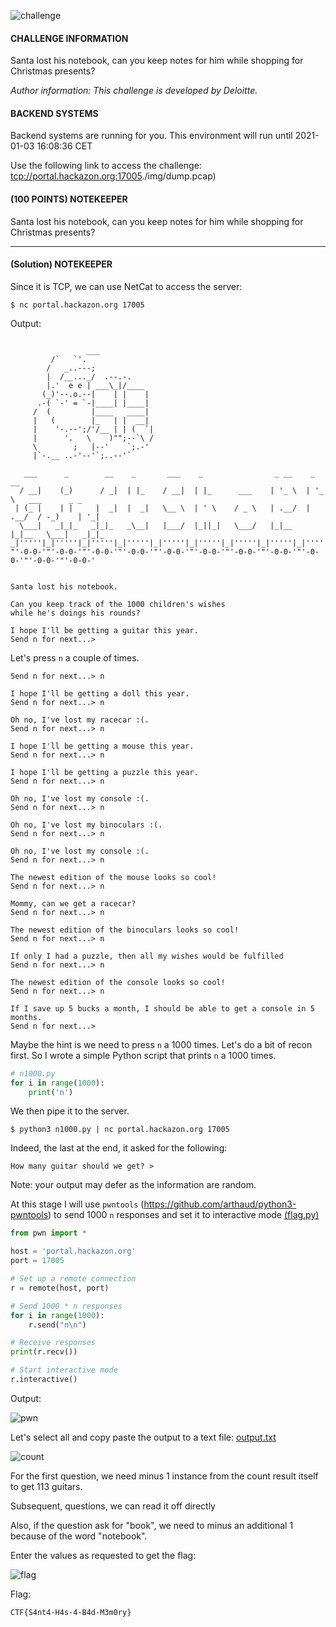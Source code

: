 ![challenge](./img/Capture.PNG)

#### CHALLENGE INFORMATION

Santa lost his notebook, can you keep notes for him while shopping for Christmas presents?

*Author information: This challenge is developed by Deloitte.*

#### BACKEND SYSTEMS

Backend systems are running for you.
This environment will run until 2021-01-03 16:08:36 CET

Use the following link to access the challenge:
[tcp://portal.hackazon.org:17005](unsafe:tcp://portal.hackazon.org:17005)./img/dump.pcap)

#### (100 POINTS) NOTEKEEPER

Santa lost his notebook, can you keep notes for him while shopping for Christmas presents?

---

#### (Solution) NOTEKEEPER

Since it is TCP, we can use NetCat to access the server:

```
$ nc portal.hackazon.org 17005
```

Output:

```

                 ___
         /`   `'.
        /   _..---;
        |  /__..._/  .--.-.
        |.'  e e | ___\_|/____
       (_)'--.o.--|    | |    |
      .-( `-' = `-|____| |____|
     /  (         |____   ____|
     |   (        |_   | |  __|
     |    '-.--';/'/__ | | (  `|
     |      '.   \    )"";--`\ /
     \        ;   |--'    `;.-'
     |`-.__ ..-'--'`;..--'`

   ___      _        __    _       ___    _                _ __    _ __
  / __|    (_)      / _|  | |_    / __|  | |_      ___    | '_ \  | '_ \   ___      _ _
 | (_ |    | |     |  _|  |  _|   \__ \  | ' \    / _ \   | .__/  | .__/  / -_)    | '_|
  \___|   _|_|_   _|_|_   _\__|   |___/  |_||_|   \___/   |_|__   |_|__   \___|   _|_|_
_|'''''|_|'''''|_|'''''|_|'''''|_|'''''|_|'''''|_|'''''|_|'''''|_|'''''|_|'''''|_|'''''|
"'-0-0-'"'-0-0-'"'-0-0-'"'-0-0-'"'-0-0-'"'-0-0-'"'-0-0-'"'-0-0-'"'-0-0-'"'-0-0-'"'-0-0-'


Santa lost his notebook.

Can you keep track of the 1000 children's wishes
while he's doings his rounds?

I hope I'll be getting a guitar this year.
Send n for next...>
```

Let's press `n` a couple of times.

```
Send n for next...> n

I hope I'll be getting a doll this year.
Send n for next...> n

Oh no, I've lost my racecar :(.
Send n for next...> n

I hope I'll be getting a mouse this year.
Send n for next...> n

I hope I'll be getting a puzzle this year.
Send n for next...> n

Oh no, I've lost my console :(.
Send n for next...> n

Oh no, I've lost my binoculars :(.
Send n for next...> n

Oh no, I've lost my console :(.
Send n for next...> n

The newest edition of the mouse looks so cool!
Send n for next...> n

Mommy, can we get a racecar?
Send n for next...> n

The newest edition of the binoculars looks so cool!
Send n for next...> n

If only I had a puzzle, then all my wishes would be fulfilled
Send n for next...> n

The newest edition of the console looks so cool!
Send n for next...> n

If I save up 5 bucks a month, I should be able to get a console in 5 months.
Send n for next...>
```

Maybe the hint is we need to press `n` a 1000 times. Let's do a bit of recon first. So I wrote a simple Python script that prints `n` a 1000 times.

```python
# n1000.py
for i in range(1000):
    print('n')
```

We then pipe it to the server.

```
$ python3 n1000.py | nc portal.hackazon.org 17005
```

Indeed, the last at the end, it asked for the following:

```
How many guitar should we get? >
```

Note: your output may defer as the information are random.

At this stage I will use `pwntools` (https://github.com/arthaud/python3-pwntools) to send 1000 `n` responses and set it to interactive mode [(flag.py)](./src/flag.py)

```python
from pwn import *

host = 'portal.hackazon.org'
port = 17005

# Set up a remote connection
r = remote(host, port)

# Send 1000 * n responses
for i in range(1000):
    r.send("n\n")

# Receive responses
print(r.recv())

# Start interactive mode
r.interactive()
```

Output:

![pwn](./img/pwn.PNG)

Let's select all and copy paste the output to a text file: [output.txt](./src/output.txt)

![count](./img/count.PNG)

For the first question, we need minus 1 instance from the count result itself to get 113 guitars.

Subsequent, questions, we can read it off directly

Also, if the question ask for "book", we need to minus an additional 1 because of the word "notebook".

Enter the values as requested to get the flag:

![flag](./img/flag.PNG)

Flag:

```
CTF{S4nt4-H4s-4-B4d-M3m0ry}
```

